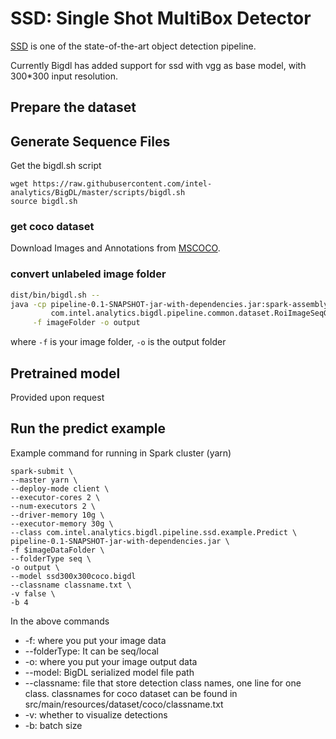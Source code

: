 # SSD: Single Shot MultiBox Detector

[SSD](https://research.google.com/pubs/pub44872.html) is one of the state-of-the-art
 object detection pipeline.

Currently Bigdl has added support for ssd with vgg as base model,
with 300*300 input resolution.

## Prepare the dataset


## Generate Sequence Files

Get the bigdl.sh script 
```
wget https://raw.githubusercontent.com/intel-analytics/BigDL/master/scripts/bigdl.sh
source bigdl.sh
```

### get coco dataset
Download Images and Annotations from [MSCOCO](http://mscoco.org/dataset/#download).

### convert unlabeled image folder
```bash
dist/bin/bigdl.sh --
java -cp pipeline-0.1-SNAPSHOT-jar-with-dependencies.jar:spark-assembly-1.5.1-hadoop2.6.0.jar \
         com.intel.analytics.bigdl.pipeline.common.dataset.RoiImageSeqGenerator \
     -f imageFolder -o output
```

where ```-f``` is your image folder, ```-o``` is the output folder

## Pretrained model

Provided upon request

## Run the predict example
Example command for running in Spark cluster (yarn)

```
spark-submit \
--master yarn \
--deploy-mode client \
--executor-cores 2 \
--num-executors 2 \
--driver-memory 10g \
--executor-memory 30g \
--class com.intel.analytics.bigdl.pipeline.ssd.example.Predict \
pipeline-0.1-SNAPSHOT-jar-with-dependencies.jar \
-f $imageDataFolder \
--folderType seq \
-o output \
--model ssd300x300coco.bigdl
--classname classname.txt \
-v false \
-b 4
```

In the above commands

* -f: where you put your image data
* --folderType: It can be seq/local
* -o: where you put your image output data
* --model: BigDL serialized model file path
* --classname: file that store detection class names,
 one line for one class. classnames for coco dataset can be found in
  src/main/resources/dataset/coco/classname.txt
* -v: whether to visualize detections
* -b: batch size